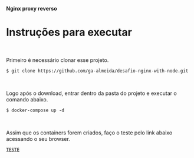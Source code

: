 **Nginx proxy reverso**

<h1>Instruções para executar</h1>

</br>
<p>Primeiro é necessário clonar esse projeto.</p>
<pre>
<code>$ git clone https://github.com/ga-almeida/desafio-nginx-with-node.git</code>
</pre>

</br>
<p>Logo após o download, entrar dentro da pasta do projeto e executar o comando abaixo.</p>
<pre>
<code>$ docker-compose up -d</code>
</pre>

</br>
<p>Assim que os containers forem criados, faço o teste pelo link abaixo acessando o seu browser.</p>
<pre>
<code><a href="http://localhost:8080/" target="_blank">TESTE</a></code>
</pre>
